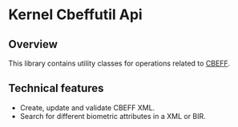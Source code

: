 # Kernel Cbeffutil Api

## Overview
This library contains utility classes for operations related to [CBEFF](https://en.wikipedia.org/wiki/CBEFF).
   
## Technical features
- Create, update and validate CBEFF XML.
- Search for different biometric attributes in a XML or BIR.
